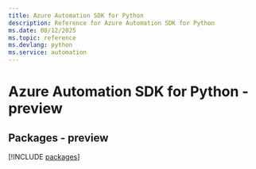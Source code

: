 ```yaml
---
title: Azure Automation SDK for Python
description: Reference for Azure Automation SDK for Python
ms.date: 08/12/2025
ms.topic: reference
ms.devlang: python
ms.service: automation
---
```

# Azure Automation SDK for Python - preview
## Packages - preview
[!INCLUDE [packages](automation-index.md)]